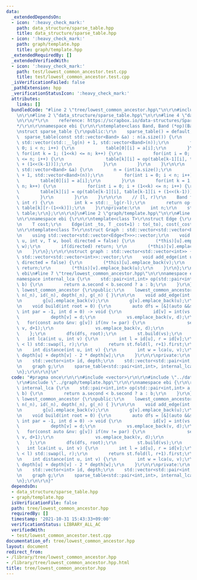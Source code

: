 ```yaml
---
data:
  _extendedDependsOn:
  - icon: ':heavy_check_mark:'
    path: data_structure/sparse_table.hpp
    title: data_structure/sparse_table.hpp
  - icon: ':heavy_check_mark:'
    path: graph/template.hpp
    title: graph/template.hpp
  _extendedRequiredBy: []
  _extendedVerifiedWith:
  - icon: ':heavy_check_mark:'
    path: test/lowest_common_ancestor.test.cpp
    title: test/lowest_common_ancestor.test.cpp
  _isVerificationFailed: false
  _pathExtension: hpp
  _verificationStatusIcon: ':heavy_check_mark:'
  attributes:
    links: []
  bundledCode: "#line 2 \"tree/lowest_common_ancestor.hpp\"\n\r\n#include <vector>\r\
    \n\r\n#line 2 \"data_structure/sparse_table.hpp\"\n\r\n#line 4 \"data_structure/sparse_table.hpp\"\
    \n\r\n/*\r\n    reference: https://scrapbox.io/data-structures/Sparse_Table\r\n\
    */\r\n\r\nnamespace ebi {\r\n\r\ntemplate<class Band, Band (*op)(Band, Band)>\r\
    \nstruct sparse_table {\r\npublic:\r\n    sparse_table() = default;\r\n\r\n  \
    \  sparse_table(const std::vector<Band> &a) : n(a.size()) {\r\n        table =\
    \ std::vector(std::__lg(n) + 1, std::vector<Band>(n));\r\n        for(int i =\
    \ 0; i < n; i++) {\r\n            table[0][i] = a[i];\r\n        }\r\n       \
    \ for(int k = 1; (1<<k) <= n; k++) {\r\n            for(int i = 0; i + (1<<k)\
    \ <= n; i++) {\r\n                table[k][i] = op(table[k-1][i], table[k-1][i\
    \ + (1<<(k-1))]);\r\n            }\r\n        }\r\n    }\r\n\r\n    void build(const\
    \ std::vector<Band> &a) {\r\n        n = (int)a.size();\r\n        table = std::vector(std::__lg(n)\
    \ + 1, std::vector<Band>(n));\r\n        for(int i = 0; i < n; i++) {\r\n    \
    \        table[0][i] = a[i];\r\n        }\r\n        for(int k = 1; (1<<k) <=\
    \ n; k++) {\r\n            for(int i = 0; i + (1<<k) <= n; i++) {\r\n        \
    \        table[k][i] = op(table[k-1][i], table[k-1][i + (1<<(k-1))]);\r\n    \
    \        }\r\n        }\r\n    }\r\n\r\n    // [l, r)\r\n    Band fold(int l,\
    \ int r) {\r\n        int k = std::__lg(r-l);\r\n        return op(table[k][l],\
    \ table[k][r-(1<<k)]);\r\n    }\r\nprivate:\r\n    int n;\r\n    std::vector<std::vector<Band>>\
    \ table;\r\n};\r\n\r\n}\n#line 2 \"graph/template.hpp\"\n\r\n#line 4 \"graph/template.hpp\"\
    \n\r\nnamespace ebi {\r\n\r\ntemplate<class T>\r\nstruct Edge {\r\n    int to;\r\
    \n    T cost;\r\n    Edge(int _to, T _cost=1) : to(_to), cost(_cost) { }\r\n};\r\
    \n\r\ntemplate<class T>\r\nstruct Graph : std::vector<std::vector<Edge<T>>> {\r\
    \n    using std::vector<std::vector<Edge<T>>>::vector;\r\n    void add_edge(int\
    \ u, int v, T w, bool directed = false) {\r\n        (*this)[u].emplace_back(v,\
    \ w);\r\n        if(directed) return; \r\n        (*this)[v].emplace_back(u, w);\r\
    \n    }\r\n};\r\n\r\nstruct graph : std::vector<std::vector<int>> {\r\n    using\
    \ std::vector<std::vector<int>>::vector;\r\n    void add_edge(int u, int v, bool\
    \ directed = false) {\r\n        (*this)[u].emplace_back(v);\r\n        if(directed)\
    \ return;\r\n        (*this)[v].emplace_back(u);\r\n    }\r\n};\r\n\r\n} // namespace\
    \ ebi\n#line 7 \"tree/lowest_common_ancestor.hpp\"\n\r\nnamespace ebi {\r\n\r\n\
    namespace internal_lca {\r\n    std::pair<int,int> op(std::pair<int,int> a, std::pair<int,int>\
    \ b) {\r\n        return a.second < b.second ? a : b;\r\n    }\r\n}\r\n\r\nstruct\
    \ lowest_common_ancestor {\r\npublic:\r\n    lowest_common_ancestor(int _n) :\
    \ n(_n), id(_n), depth(_n), g(_n) { }\r\n\r\n    void add_edge(int u, int v) {\r\
    \n        g[u].emplace_back(v);\r\n        g[v].emplace_back(u);\r\n    }\r\n\r\
    \n    void build(int root = 0) {\r\n        auto dfs = [&](auto &&self, int v,\
    \ int par = -1, int d = 0) -> void {\r\n            id[v] = int(vs.size());\r\n\
    \            depth[v] = d;\r\n            vs.emplace_back(v, d);\r\n         \
    \   for(const auto &nv: g[v]) if(nv != par) {\r\n                self(self, nv,\
    \ v, d+1);\r\n                vs.emplace_back(v, d);\r\n            }\r\n    \
    \    };\r\n        dfs(dfs, root);\r\n        st.build(vs);\r\n    }\r\n\r\n \
    \   int lca(int u, int v) {\r\n        int l = id[u], r = id[v];\r\n        if(r\
    \ < l) std::swap(l, r);\r\n        return st.fold(l, r+1).first;\r\n    }\r\n\r\
    \n    int distance(int u, int v) {\r\n        int w = lca(u, v);\r\n        return\
    \ depth[u] + depth[v] - 2 * depth[w];\r\n    }\r\n\r\nprivate:\r\n    int n;\r\
    \n    std::vector<int> id, depth;\r\n    std::vector<std::pair<int,int>> vs;\r\
    \n    graph g;\r\n    sparse_table<std::pair<int,int>, internal_lca::op> st;\r\
    \n};\r\n\r\n}\n"
  code: "#pragma once\r\n\r\n#include <vector>\r\n\r\n#include \"../data_structure/sparse_table.hpp\"\
    \r\n#include \"../graph/template.hpp\"\r\n\r\nnamespace ebi {\r\n\r\nnamespace\
    \ internal_lca {\r\n    std::pair<int,int> op(std::pair<int,int> a, std::pair<int,int>\
    \ b) {\r\n        return a.second < b.second ? a : b;\r\n    }\r\n}\r\n\r\nstruct\
    \ lowest_common_ancestor {\r\npublic:\r\n    lowest_common_ancestor(int _n) :\
    \ n(_n), id(_n), depth(_n), g(_n) { }\r\n\r\n    void add_edge(int u, int v) {\r\
    \n        g[u].emplace_back(v);\r\n        g[v].emplace_back(u);\r\n    }\r\n\r\
    \n    void build(int root = 0) {\r\n        auto dfs = [&](auto &&self, int v,\
    \ int par = -1, int d = 0) -> void {\r\n            id[v] = int(vs.size());\r\n\
    \            depth[v] = d;\r\n            vs.emplace_back(v, d);\r\n         \
    \   for(const auto &nv: g[v]) if(nv != par) {\r\n                self(self, nv,\
    \ v, d+1);\r\n                vs.emplace_back(v, d);\r\n            }\r\n    \
    \    };\r\n        dfs(dfs, root);\r\n        st.build(vs);\r\n    }\r\n\r\n \
    \   int lca(int u, int v) {\r\n        int l = id[u], r = id[v];\r\n        if(r\
    \ < l) std::swap(l, r);\r\n        return st.fold(l, r+1).first;\r\n    }\r\n\r\
    \n    int distance(int u, int v) {\r\n        int w = lca(u, v);\r\n        return\
    \ depth[u] + depth[v] - 2 * depth[w];\r\n    }\r\n\r\nprivate:\r\n    int n;\r\
    \n    std::vector<int> id, depth;\r\n    std::vector<std::pair<int,int>> vs;\r\
    \n    graph g;\r\n    sparse_table<std::pair<int,int>, internal_lca::op> st;\r\
    \n};\r\n\r\n}"
  dependsOn:
  - data_structure/sparse_table.hpp
  - graph/template.hpp
  isVerificationFile: false
  path: tree/lowest_common_ancestor.hpp
  requiredBy: []
  timestamp: '2021-10-31 15:43:33+09:00'
  verificationStatus: LIBRARY_ALL_AC
  verifiedWith:
  - test/lowest_common_ancestor.test.cpp
documentation_of: tree/lowest_common_ancestor.hpp
layout: document
redirect_from:
- /library/tree/lowest_common_ancestor.hpp
- /library/tree/lowest_common_ancestor.hpp.html
title: tree/lowest_common_ancestor.hpp
---
```

